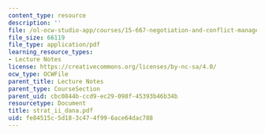 ```yaml
---
content_type: resource
description: ''
file: /ol-ocw-studio-app/courses/15-667-negotiation-and-conflict-management-spring-2001/fe84515c5d183c474f996ace64dac788_strat_ii_dana.pdf
file_size: 66119
file_type: application/pdf
learning_resource_types:
- Lecture Notes
license: https://creativecommons.org/licenses/by-nc-sa/4.0/
ocw_type: OCWFile
parent_title: Lecture Notes
parent_type: CourseSection
parent_uid: cbc0844b-ccd9-ec29-098f-45393b46b34b
resourcetype: Document
title: strat_ii_dana.pdf
uid: fe84515c-5d18-3c47-4f99-6ace64dac788
---
```

